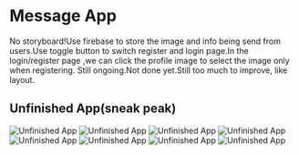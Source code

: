 # Message App
No storyboard!Use firebase to store the image and info being send from users.Use toggle button to switch register and login page.In the login/register page ,we can click the profile image to select the image only when registering.
Still ongoing.Not done yet.Still too much to improve, like layout.

## Unfinished App(sneak peak)
![Unfinished App](https://github.com/RobinHe0212/Messages/blob/master/Messages/Assets.xcassets/1921543522864_.pic.jpg)
![Unfinished App](https://github.com/RobinHe0212/Messages/blob/master/Messages/Assets.xcassets/1931543522878_.pic.jpg)
![Unfinished App](https://github.com/RobinHe0212/Messages/blob/master/Messages/Assets.xcassets/1941543522892_.pic_hd.jpg)
![Unfinished App](https://github.com/RobinHe0212/Messages/blob/master/Messages/Assets.xcassets/msg0.jpeg)
![Unfinished App](https://github.com/RobinHe0212/Messages/blob/master/Messages/Assets.xcassets/msg1.jpeg)
![Unfinished App](https://github.com/RobinHe0212/Messages/blob/master/Messages/Assets.xcassets/msg2.jpeg)
![Unfinished App](https://github.com/RobinHe0212/Messages/blob/master/Messages/Assets.xcassets/msg3.jpeg)
![Unfinished App](https://github.com/RobinHe0212/Messages/blob/master/Messages/Assets.xcassets/1951543542905_.pic_hd.jpg)


